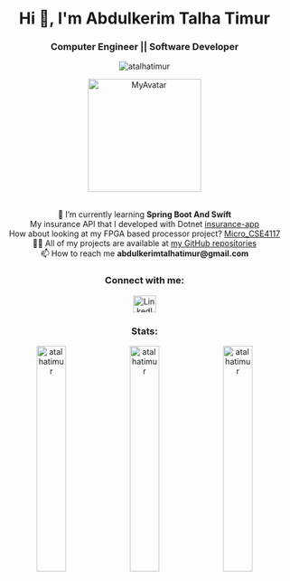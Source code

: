 <h1 align="center">Hi 👋, I'm Abdulkerim Talha Timur</h1>
<h3 align="center">Computer Engineer || Software Developer</h3>

<p align="center"> 
  <img src="https://komarev.com/ghpvc/?username=atalhatimur&label=Profile%20views&color=0e75b6&style=flat" alt="atalhatimur" /> 
</p>

<p align="center">
  <img src="https://github.com/user-attachments/assets/48a314ea-07e1-4a94-b072-f8089275bee2" alt="MyAvatar" width="200"/>
</p>

<div align="center">
  <p>
    <br>
    🌱 I’m currently learning <b>Spring Boot And Swift</b>
    <br>
    My insurance API that I developed with Dotnet <a href="https://github.com/ATalhaTimur/insurance-app">insurance-app</a>
    <br>
    How about looking at my FPGA based processor project? <a href="https://github.com/ATalhaTimur/Micro_CSE4117">Micro_CSE4117</a>
    <br>
    👨‍💻 All of my projects are available at <a href="https://github.com/ATalhaTimur?tab=repositories">my GitHub repositories</a>
     <br>
    📫 How to reach me <b>abdulkerimtalhatimur@gmail.com</b>
  </p>
</div>

<h3 align="center">Connect with me:</h3>
<p align="center">
  <a href="https://www.linkedin.com/in/abdulkerimtalhatimur/" target="blank">
    <img align="center" src="https://raw.githubusercontent.com/rahuldkjain/github-profile-readme-generator/master/src/images/icons/Social/linked-in-alt.svg" alt="LinkedIn" height="30" width="40" />
  </a>
</p>

<h3 align="center">Stats:</h3>
<p align="center">
  <img src="https://github-readme-stats.vercel.app/api/top-langs?username=atalhatimur&show_icons=true&locale=en&layout=compact" alt="atalhatimur" style="width: 32%;" />
  <img src="https://github-readme-stats.vercel.app/api?username=atalhatimur&show_icons=true&locale=en" alt="atalhatimur" style="width: 32%;" />
  <img src="https://github-readme-streak-stats.herokuapp.com/?user=atalhatimur&" alt="atalhatimur" style="width: 32%;" />
</p>
